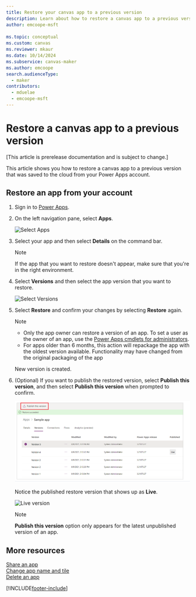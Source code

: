 ```yaml
---
title: Restore your canvas app to a previous version
description: Learn about how to restore a canvas app to a previous version.
author: emcoope-msft

ms.topic: conceptual
ms.custom: canvas
ms.reviewer: mkaur
ms.date: 10/14/2024
ms.subservice: canvas-maker
ms.author: emcoope
search.audienceType: 
  - maker
contributors:
  - mduelae
  - emcoope-msft
---
```

# Restore a canvas app to a previous version

[This article is prerelease documentation and is subject to change.]

This article shows you how to restore a canvas app to a previous version that was saved to the cloud from your Power Apps account.

## Restore an app from your account

1. Sign in to [Power Apps](https://make.powerapps.com).

1. On the left navigation pane, select **Apps**. 

    ![Select Apps](./media/restore-an-app/file-apps.png "Select Apps")

1. Select your app and then select **Details** on the command bar.

    > [!NOTE]
    > If the app that you want to restore doesn't appear, make sure that you're in the right environment.

1. Select **Versions** and then select the app version that you want to restore.

    ![Select Versions](./media/restore-an-app/versions.png "Select Versions")

1. Select **Restore** and confirm your changes by selecting **Restore** again.

    > [!NOTE]
    > - Only the app owner can restore a version of an app. To set a user as the owner of an app, use the [Power Apps cmdlets for administrators](/power-platform/admin/powerapps-powershell).
    > - For apps older than 6 months, this action will repackage the app with the oldest version available. Functionality may have changed from the original packaging of the app

    New version is created.

1. (Optional) If you want to publish the restored version, select **Publish this version**, and then select **Publish this version** when prompted to confirm.

    ![Publish restored version](./media/restore-an-app/publish.png "Publish restored version")

    Notice the published restore version that shows up as **Live**.
    
    ![Live version](./media/restore-an-app/live.png "Live version")

    > [!NOTE]
    > **Publish this version** option only appears for the latest unpublished version of an app.

## More resources
[Share an app](share-app.md)  
[Change app name and tile](set-name-tile.md)  
[Delete an app](delete-app.md)


[!INCLUDE[footer-include](../../includes/footer-banner.md)]
